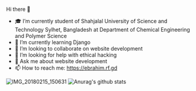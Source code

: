  Hi there 👋



- 🎓 I’m currently student of Shahjalal University of Science and Technology Sylhet, Bangladesh at Department of Chemical Engineering and Polymer                       Science  
- 🌱 I’m currently learning Django
- 👯 I’m looking to collaborate on website development
- 🤔 I’m looking for help with ethical hacking
- 💬 Ask me about website development
- 📫 How to reach me: https://ebrahim.rf.gd

![IMG_20180215_150631](https://user-images.githubusercontent.com/67005999/97183104-8dcec080-17c7-11eb-8fec-8de4738969b8.jpg)
![Anurag's github stats](https://github-readme-stats.vercel.app/api?username=anuraghazra&theme=dark&show_icons=true)

